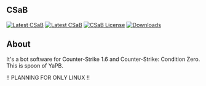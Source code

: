 ## CSaB 
[![Latest CSaB](https://img.shields.io/github/v/release/bariscodefxy/csab)](https://github.com/bariscodefxy/csab/releases/latest) [![Latest CSaB](https://github.com/yapb/yapb/workflows/build/badge.svg)](https://github.com/yapb/yapb/actions) [![CSaB License](https://img.shields.io/github/license/bariscodefxy/csab)](https://github.com/bariscodefxy/csab/blob/master/LICENSE) [![Downloads](https://img.shields.io/github/downloads/bariscodefxy/csab/total)](https://github.com/bariscodefxy/csab/releases/latest)

## About
It's a bot software for Counter-Strike 1.6 and Counter-Strike: Condition Zero. This is spoon of YaPB.

!! PLANNING FOR ONLY LINUX !!
